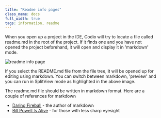 ```yaml
---
title: "Readme info pages"
class_name: docs
full_width: true
tags: information, readme
---
```


When you open up a project in the IDE, Codio will try to locate a file called readme.md in the root of the project. If it finds one and you have not opened the project beforehand, it will open and display it in 'markdown' mode. 

<img alt="readme info page" src="/img/docs/readme-md.png" class="simple"/>


If you select the README.md file from the file tree, it will be opened up for editing using markdown. You can switch between markdown,  'preview' and you can run in SplitView mode as highlighted in the above image.

The readme.md file should be written in markdown format. Here are a couple of references for markdown

- [Daring Fireball](http://daringfireball.net/projects/markdown/basics) - the author of markdown
- [Bill Powell Is Alive](http://billpowellisalive.com/blog/markdown-syntax) - for those with less sharp eyesight

